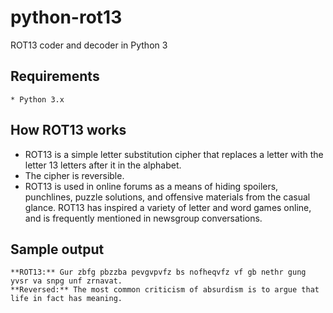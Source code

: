 # python-rot13
 ROT13 coder and decoder in Python 3

## Requirements

    * Python 3.x

## How ROT13 works

* ROT13 is a simple letter substitution cipher that replaces a letter with the letter 13 letters after it in the alphabet.
* The cipher is reversible.
* ROT13 is used in online forums as a means of hiding spoilers, punchlines, puzzle solutions, and offensive materials from the casual glance. ROT13 has inspired a variety of letter and word games online, and is frequently mentioned in newsgroup conversations.

## Sample output

```
**ROT13:** Gur zbfg pbzzba pevgvpvfz bs nofheqvfz vf gb nethr gung yvsr va snpg unf zrnavat.
**Reversed:** The most common criticism of absurdism is to argue that life in fact has meaning.
```
